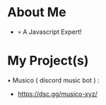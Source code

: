 # About Me
- 💀 A Javascript Expert!

# My Project(s)
• Musico ( discord music bot ) : 
- https://dsc.gg/musico-xyz/
<!---
Insane0828/Insane0828 is a ✨ special ✨ repository because its `README.md` (this file) appears on your GitHub profile.
You can click the Preview link to take a look at your changes.
--->
